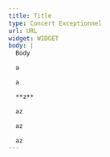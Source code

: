 ```yaml
---
title: Title
type: Concert Exceptionnel
url: URL
widget: WIDGET
body: |
  Body

  a

  a

  **z**

  az

  az

  az
---
```


